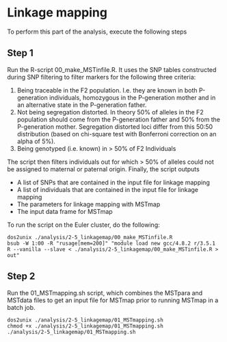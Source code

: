 # Linkage mapping
To perform this part of the analysis, execute the following steps
## Step 1
Run the R-script 00_make_MSTinfile.R. It uses the SNP tables constructed during SNP filtering to filter markers for the following three criteria:
1. Being traceable in the F2 population. I.e. they are known in both P-generation individuals, homozygous in the P-generation mother and in an alternative state in the P-generation father.
2. Not being segregation distorted. In theory 50% of alleles in the F2 population should come from the P-generation father and 50% from the P-generation mother. Segregation distorted loci differ from this 50:50 distribution (based on chi-square test with Bonferroni correction on an alpha of 5%).
3. Being genotyped (i.e. known) in > 50% of F2 Individuals

The script then filters individuals out for which > 50% of alleles could not be assigned to maternal or paternal origin. Finally, the script outputs
* A list of SNPs that are contained in the input file for linkage mapping
* A list of individuals that are contained in the input file for linkage mapping
* The parameters for linkage mapping with MSTmap
* The input data frame for MSTmap

To run the script on the Euler cluster, do the following:
```
dos2unix ./analysis/2-5_linkagemap/00_make_MSTinfile.R
bsub -W 1:00 -R "rusage[mem=200]" "module load new gcc/4.8.2 r/3.5.1
R --vanilla --slave < ./analysis/2-5_linkagemap/00_make_MSTinfile.R > out"
```
## Step 2
Run the 01_MSTmapping.sh script, which combines the MSTpara and MSTdata files to get an input file for MSTmap prior to running MSTmap in a batch job.
```
dos2unix ./analysis/2-5_linkagemap/01_MSTmapping.sh
chmod +x ./analysis/2-5_linkagemap/01_MSTmapping.sh
./analysis/2-5_linkagemap/01_MSTmapping.sh
```
